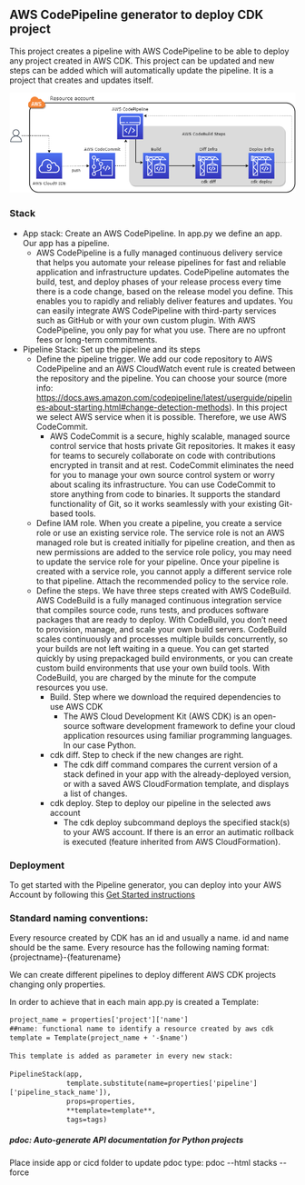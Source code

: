

## AWS CodePipeline generator to deploy CDK project

This project creates a pipeline with AWS CodePipeline to be able to deploy any project created in AWS CDK. This project can be updated and new steps can be added which will automatically update the pipeline. It is a project that creates and updates itself.

![](doc/arch-design-cicd-pipeline.drawio.png)

### Stack

* App stack: Create an AWS CodePipeline. In app.py we define an app. Our app has a pipeline.
  * AWS CodePipeline is a fully managed continuous delivery service that helps you automate your release pipelines for fast and reliable application and infrastructure updates. CodePipeline automates the build, test, and deploy phases of your release process every time there is a code change, based on the release model you define. This enables you to rapidly and reliably deliver features and updates. You can easily integrate AWS CodePipeline with third-party services such as GitHub or with your own custom plugin. With AWS CodePipeline, you only pay for what you use. There are no upfront fees or long-term commitments.
* Pipeline Stack: Set up the pipeline and its steps
  * Define the pipeline trigger. We add our code repository to AWS CodePipeline and an AWS CloudWatch event rule is created between the repository and the pipeline. You can choose your source (more info: https://docs.aws.amazon.com/codepipeline/latest/userguide/pipelines-about-starting.html#change-detection-methods). In this project we select AWS service when it is possible. Therefore, we use AWS CodeCommit.
    * AWS CodeCommit is a secure, highly scalable, managed source control service that hosts private Git repositories. It makes it easy for teams to securely collaborate on code with contributions encrypted in transit and at rest. CodeCommit eliminates the need for you to manage your own source control system or worry about scaling its infrastructure. You can use CodeCommit to store anything from code to binaries. It supports the standard functionality of Git, so it works seamlessly with your existing Git-based tools.
  * Define IAM role. When you create a pipeline, you create a service role or use an existing service role. The service role is not an AWS managed role but is created initially for pipeline creation, and then as new permissions are added to the service role policy, you may need to update the service role for your pipeline. Once your pipeline is created with a service role, you cannot apply a different service role to that pipeline. Attach the recommended policy to the service role.
  * Define the steps. We have three steps created with AWS CodeBuild. AWS CodeBuild is a fully managed continuous integration service that compiles source code, runs tests, and produces software packages that are ready to deploy. With CodeBuild, you don’t need to provision, manage, and scale your own build servers. CodeBuild scales continuously and processes multiple builds concurrently, so your builds are not left waiting in a queue. You can get started quickly by using prepackaged build environments, or you can create custom build environments that use your own build tools. With CodeBuild, you are charged by the minute for the compute resources you use.
    * Build. Step where we download the required dependencies to use AWS CDK
      * The AWS Cloud Development Kit (AWS CDK) is an open-source software development framework to define your cloud application resources using familiar programming languages. In our case Python.
    * cdk diff. Step to check if the new changes are right.
      * The cdk diff command compares the current version of a stack defined in your app with the already-deployed version, or with a saved AWS CloudFormation template, and displays a list of changes.
    * cdk deploy. Step to deploy our pipeline in the selected aws account
      * The cdk deploy subcommand deploys the specified stack(s) to your AWS account. If there is an error an autimatic rollback is executed (feature inherited from AWS CloudFormation).

### Deployment

To get started with the Pipeline generator, you can deploy into your AWS Account by following this [Get Started instructions](./cicd/README.md)

### Standard naming conventions:

Every resource created by CDK has an id and usually a name.
id and name should be the same.
Every resource has the following naming format:
{projectname}-{featurename}

We can create different pipelines to deploy different AWS CDK projects changing only properties.

In order to achieve that in each main app.py is created a Template:

```from string import Template
project_name = properties['project']['name']
##name: functional name to identify a resource created by aws cdk
template = Template(project_name + '-$name')

This template is added as parameter in every new stack:

PipelineStack(app,
              template.substitute(name=properties['pipeline']['pipeline_stack_name']),
              props=properties,
              **template=template**,
              tags=tags)
```      
##### pdoc: Auto-generate API documentation for Python projects
 Place inside app or cicd folder to update pdoc type:
pdoc --html stacks --force